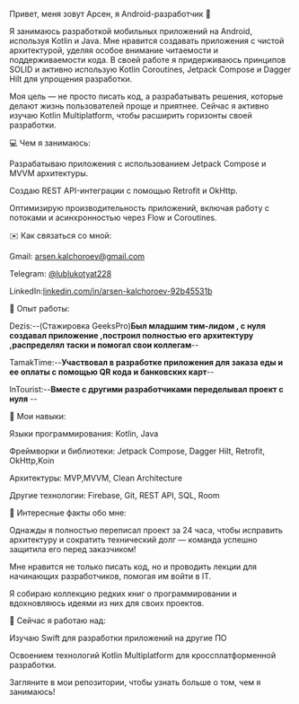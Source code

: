 Привет, меня зовут Арсен, я Android-разработчик 👋

Я занимаюсь разработкой мобильных приложений на Android, используя Kotlin и Java. Мне нравится создавать приложения с чистой архитектурой, уделяя особое внимание читаемости и поддерживаемости кода. В своей работе я придерживаюсь принципов SOLID и активно использую Kotlin Coroutines, Jetpack Compose и Dagger Hilt для упрощения разработки.

Моя цель — не просто писать код, а разрабатывать решения, которые делают жизнь пользователей проще и приятнее. Сейчас я активно изучаю Kotlin Multiplatform, чтобы расширить горизонты своей разработки.

💻 Чем я занимаюсь:

Разрабатываю приложения с использованием Jetpack Compose и MVVM архитектуры.

Создаю REST API-интеграции с помощью Retrofit и OkHttp.

Оптимизирую производительность приложений, включая работу с потоками и асинхронностью через Flow и Coroutines.

✉️ Как связаться со мной:

Gmail: arsen.kalchoroev@gmail.com

Telegram: [@lublukotyat228](https://t.me/@lublukotyat228)

LinkedIn:[linkedin.com/in/arsen-kalchoroev-92b45531b](https://linkedin.com/in/arsen-kalchoroev-92b45531b)

💼 Опыт работы:

Dezis:--(Стажировка GeeksPro)**Был младшим тим-лидом , с нуля создавал приложение ,построил полностью его архитектуру  ,распределял таски и помогал свои коллегам**--

TamakTime:--**Участвовал в разработке приложения для заказа еды и ее оплаты с помощью QR кода и банковских карт**--

InTourist:--**Вместе с другими разработчиками переделывал проект с нуля** --

🔧 Мои навыки:

Языки программирования: Kotlin, Java

Фреймворки и библиотеки: Jetpack Compose, Dagger Hilt, Retrofit, OkHttp,Koin

Архитектуры: MVP,MVVM, Clean Architecture

Другие технологии: Firebase, Git, REST API, SQL, Room

🌟 Интересные факты обо мне:

Однажды я полностью переписал проект за 24 часа, чтобы исправить архитектуру и сократить технический долг — команда успешно защитила его перед заказчиком!

Мне нравится не только писать код, но и проводить лекции для начинающих разработчиков, помогая им войти в IT.

Я собираю коллекцию редких книг о программировании и вдохновляюсь идеями из них для своих проектов.

🔭 Сейчас я работаю над:

Изучаю Swift для разработки приложений на другие ПО

Освоением технологий Kotlin Multiplatform для кроссплатформенной разработки.

Загляните в мои репозитории, чтобы узнать больше о том, чем я занимаюсь!
